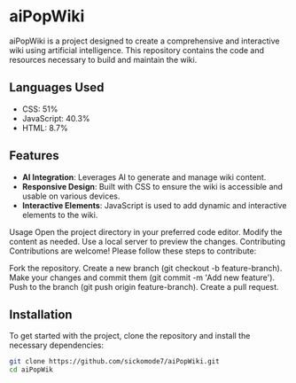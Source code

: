# aiPopWiki

aiPopWiki is a project designed to create a comprehensive and interactive wiki using artificial intelligence. This repository contains the code and resources necessary to build and maintain the wiki.

## Languages Used
- CSS: 51%
- JavaScript: 40.3%
- HTML: 8.7%

## Features
- **AI Integration**: Leverages AI to generate and manage wiki content.
- **Responsive Design**: Built with CSS to ensure the wiki is accessible and usable on various devices.
- **Interactive Elements**: JavaScript is used to add dynamic and interactive elements to the wiki.

Usage
Open the project directory in your preferred code editor.
Modify the content as needed.
Use a local server to preview the changes.
Contributing
Contributions are welcome! Please follow these steps to contribute:

Fork the repository.
Create a new branch (git checkout -b feature-branch).
Make your changes and commit them (git commit -m 'Add new feature').
Push to the branch (git push origin feature-branch).
Create a pull request.

## Installation
To get started with the project, clone the repository and install the necessary dependencies:
```bash
git clone https://github.com/sickomode7/aiPopWiki.git
cd aiPopWik

